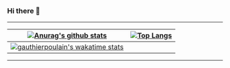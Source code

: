 ### Hi there 👋


---

| [![Anurag's github stats](https://github-readme-stats.vercel.app/api?username=gauthierpoulain&theme=dark&count_private=true&hide_border=true&show_icons=true&layout=compact)](https://github.com/GauthierPoulain?tab=repositories) | [![Top Langs](https://github-readme-stats.vercel.app/api/top-langs/?username=gauthierpoulain&theme=dark&hide_border=true&layout=compact)](https://github.com/GauthierPoulain?tab=repositories)
|:-:|:-:|
| [![gauthierpoulain's wakatime stats](https://github-readme-stats.vercel.app/api/wakatime?username=gauthierpoulain&theme=dark&hide_border=true&layout=compact)](https://github.com/GauthierPoulain?tab=repositories)	
---

